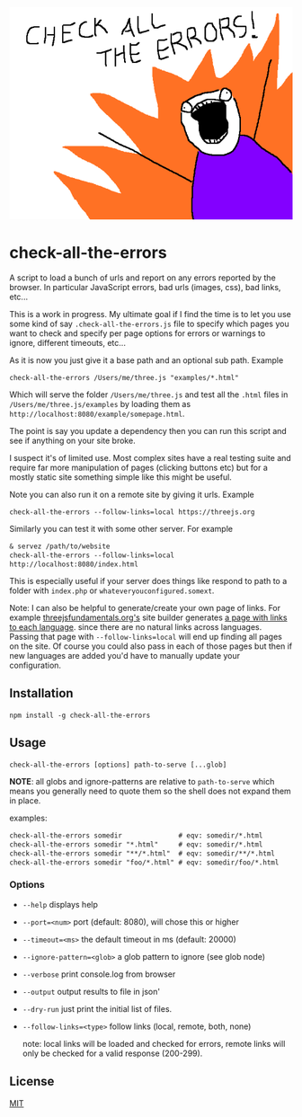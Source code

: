 ![](https://github.com/greggman/check-all-the-errors/raw/master/check-all-the-errors.png)

# check-all-the-errors

A script to load a bunch of urls and report on any errors reported by the
browser. In particular JavaScript errors, bad urls (images, css), bad links,
etc...

This is a work in progress. My ultimate goal if I find the time
is to let you use some kind of say `.check-all-the-errors.js` file
to specify which pages you want to check and specify per page options
for errors or warnings to ignore, different timeouts, etc...

As it is now you just give it a base path and an optional sub path. Example

```
check-all-the-errors /Users/me/three.js "examples/*.html"
```

Which will serve the folder `/Users/me/three.js` and test all the
`.html` files in `/Users/me/three.js/examples` by loading them as
`http://localhost:8080/example/somepage.html`.

The point is say you update a dependency then you can run this script
and see if anything on your site broke.

I suspect it's of limited use. Most complex sites have a real testing
suite and require far more manipulation of pages (clicking buttons etc)
but for a mostly static site something simple like this might be useful.

Note you can also run it on a remote site by giving it urls. Example

```
check-all-the-errors --follow-links=local https://threejs.org
```

Similarly you can test it with some other server. For example

```
& servez /path/to/website
check-all-the-errors --follow-links=local http://localhost:8080/index.html
```

This is especially useful if your server does things like respond to path
to a folder with `index.php` or `whateveryouconfigured.somext`.

Note: I can also be helpful to generate/create your own page of links.
For example [threejsfundamentals.org's](https://threejsfundamentals.org)
site builder generates [a page with links to each language](https://threejsfundamentals.org/link-check.html).
since there are no natural links across languages. Passing that page with `--follow-links=local`
will end up finding all pages on the site. Of course you could also pass in
each of those pages but then if new languages are added you'd have to manually
update your configuration.

## Installation

```
npm install -g check-all-the-errors
```

## Usage

```
check-all-the-errors [options] path-to-serve [...glob]
```

**NOTE**: all globs and ignore-patterns are relative to `path-to-serve`
which means you generally need to quote them so the shell does not
expand them in place.

examples:

```
check-all-the-errors somedir              # eqv: somedir/*.html
check-all-the-errors somedir "*.html"     # eqv: somedir/*.html
check-all-the-errors somedir "**/*.html"  # eqv: somedir/**/*.html
check-all-the-errors somedir "foo/*.html" # eqv: somedir/foo/*.html
```

### Options

* `--help` displays help
* `--port=<num>` port (default: 8080), will chose this or higher
* `--timeout=<ms>` the default timeout in ms (default: 20000)
* `--ignore-pattern=<glob>` a glob pattern to ignore (see glob node)
* `--verbose` print console.log from browser
* `--output` output results to file in json'
* `--dry-run` just print the initial list of files.
* `--follow-links=<type>` follow links (local, remote, both, none)

  note: local links will be loaded and checked for errors,
  remote links will only be checked for a valid response (200-299).

## License

[MIT](LICENSE.md)
